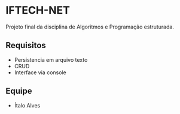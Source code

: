 # IFTECH-NET
Projeto final da disciplina de Algoritmos e Programação estruturada.

## Requisitos
- Persistencia em arquivo texto
- CRUD
- Interface via console

## Equipe
- Ítalo Alves
